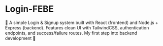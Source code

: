 # Login-FEBE
🔐 A simple Login &amp; Signup system built with React (frontend) and Node.js + Express (backend). Features clean UI with TailwindCSS, authentication endpoints, and success/failure routes. My first step into backend development 🚀
